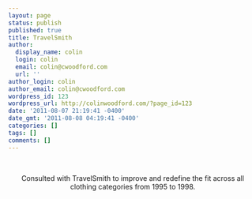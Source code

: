 ```yaml
---
layout: page
status: publish
published: true
title: TravelSmith
author:
  display_name: colin
  login: colin
  email: colin@cwoodford.com
  url: ''
author_login: colin
author_email: colin@cwoodford.com
wordpress_id: 123
wordpress_url: http://colinwoodford.com/?page_id=123
date: '2011-08-07 21:19:41 -0400'
date_gmt: '2011-08-08 04:19:41 -0400'
categories: []
tags: []
comments: []
---
```


<div>
	<br />
	<p align = "center">Consulted with TravelSmith to improve and redefine the fit across all clothing categories from 1995 to 1998.</p>
	<br />
</div>